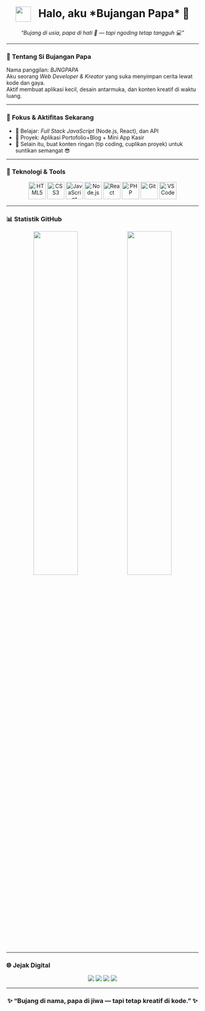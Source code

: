 <!-- 🧢 Profil Bujangan Papa -->

<h1 align="center">
  <img src="https://cdn.jsdelivr.net/gh/devicons/devicon/icons/github/github-original.svg" width="40" style="vertical-align: middle;">  
  &nbsp; Halo, aku *Bujangan Papa* 👋
</h1>

<p align="center">
  <em>“Bujang di usia, papa di hati 💓 — tapi ngoding tetap tangguh 💻”</em>
</p>

---

### 📖 Tentang Si Bujangan Papa

Nama panggilan: *BJNGPAPA*  
Aku seorang *Web Developer & Kreator* yang suka menyimpan cerita lewat kode dan gaya.  
Aktif membuat aplikasi kecil, desain antarmuka, dan konten kreatif di waktu luang.

---

### 🎯 Fokus & Aktifitas Sekarang

- 🌱 Belajar: *Full Stack JavaScript* (Node.js, React), dan API  
- 🔧 Proyek: Aplikasi Portofolio+Blog + Mini App Kasir  
- 📸 Selain itu, buat konten ringan (tip coding, cuplikan proyek) untuk suntikan semangat 😎  

---

### 🧰 Teknologi & Tools

<p align="center">
  <img src="https://cdn.jsdelivr.net/gh/devicons/devicon/icons/html5/html5-plain.svg" width="45" title="HTML5"/>
  <img src="https://cdn.jsdelivr.net/gh/devicons/devicon/icons/css3/css3-plain.svg" width="45" title="CSS3"/>
  <img src="https://cdn.jsdelivr.net/gh/devicons/devicon/icons/javascript/javascript-plain.svg" width="45" title="JavaScript"/>
  <img src="https://cdn.jsdelivr.net/gh/devicons/devicon/icons/nodejs/nodejs-original.svg" width="45" title="Node.js"/>
  <img src="https://cdn.jsdelivr.net/gh/devicons/devicon/icons/react/react-original.svg" width="45" title="React"/>
  <img src="https://cdn.jsdelivr.net/gh/devicons/devicon/icons/php/php-plain.svg" width="45" title="PHP"/>
  <img src="https://cdn.jsdelivr.net/gh/devicons/devicon/icons/git/git-plain.svg" width="45" title="Git"/>
  <img src="https://cdn.jsdelivr.net/gh/devicons/devicon/icons/vscode/vscode-original.svg" width="45" title="VS Code"/>
</p>

---

### 📊 Statistik GitHub

<p align="center">
  <img width="48%" src="https://github-readme-stats.vercel.app/api?username=bjngpapa&show_icons=true&theme=radical&hide_border=true&bg_color=0D1117&title_color=00FFD5&icon_color=FF0080" />
  <img width="48%" src="https://github-readme-stats.vercel.app/api/top-langs/?username=bjngpapa&layout=compact&theme=radical&hide_border=true&bg_color=0D1117&title_color=00FFD5" />
</p>

---

### 🌐 Jejak Digital

<p align="center">
  <a href="https://instagram.com/bjngpapa"><img src="https://img.shields.io/badge/Instagram-FF69B4?style=for-the-badge&logo=instagram&logoColor=white"></a>
  <a href="https://tiktok.com/@bujanganpapa"><img src="https://img.shields.io/badge/TikTok-69C9D0?style=for-the-badge&logo=tiktok&logoColor=white"></a>
  <a href="mailto:bujanganpapa@gmail.com"><img src="https://img.shields.io/badge/Email-00FFD5?style=for-the-badge&logo=gmail&logoColor=white"></a>
  <a href="https://github.com/bjngpapa"><img src="https://img.shields.io/badge/GitHub-2F2F2F?style=for-the-badge;logo=github&logoColor=00FFD5"></a>
</p>

---

<h3 align="center">✨ “Bujang di nama, papa di jiwa — tapi tetap kreatif di kode.” ✨</h3>

